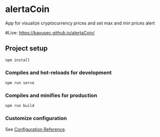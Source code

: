 # alertaCoin

App for visualize cryptocurrency prices and set max and min prices alert

#Live: https://bayusec.github.io/alertaCoin/

## Project setup
```
npm install
```

### Compiles and hot-reloads for development
```
npm run serve
```

### Compiles and minifies for production
```
npm run build
```

### Customize configuration
See [Configuration Reference](https://cli.vuejs.org/config/).
